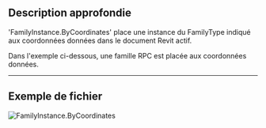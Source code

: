 ## Description approfondie
'FamilyInstance.ByCoordinates' place une instance du FamilyType indiqué aux coordonnées données dans le document Revit actif.

Dans l'exemple ci-dessous, une famille RPC est placée aux coordonnées données.

___
## Exemple de fichier

![FamilyInstance.ByCoordinates](./Revit.Elements.FamilyInstance.ByCoordinates_img.jpg)
